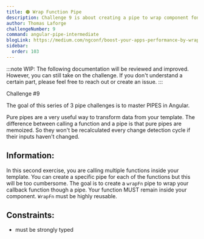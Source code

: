 ```yaml
---
title: 🟠 Wrap Function Pipe
description: Challenge 9 is about creating a pipe to wrap component fonctions
author: Thomas Laforge
challengeNumber: 9
command: angular-pipe-intermediate
blogLink: https://medium.com/ngconf/boost-your-apps-performance-by-wrapping-your-functions-inside-a-pipe-7e889a901d1d
sidebar:
  order: 103
---
```


:::note
WIP: The following documentation will be reviewed and improved. However, you can still take on the challenge. If you don't understand a certain part, please feel free to reach out or create an issue.
:::

<div class="chip">Challenge #9</div>

The goal of this series of 3 pipe challenges is to master PIPES in Angular.

Pure pipes are a very useful way to transform data from your template. The difference between calling a function and a pipe is that pure pipes are memoized. So they won't be recalculated every change detection cycle if their inputs haven't changed.

## Information:

In this second exercise, you are calling multiple functions inside your template. You can create a specific pipe for each of the functions but this will be too cumbersome.
The goal is to create a `wrapFn` pipe to wrap your callback function though a pipe. Your function MUST remain inside your component. `WrapFn` must be highly reusable.

## Constraints:

- must be strongly typed

